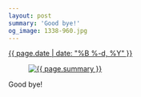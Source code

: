 ```yaml
---
layout: post
summary: 'Good bye!'
og_image: 1338-960.jpg
---
```


<div class="post">
 <time>
  <a href="/1338">
   {{ page.date | date: "%B %-d, %Y" }}
  </a>
 </time>
 <a href="/1338">
  <figure data-taken="4/30/2021">
   <img alt="{{ page.summary }}" sizes="(min-width: 700px) 50vw, calc(100vw - 2rem)" src="{{ site.assets_url }}/1338-480.jpg" srcset="{{ site.assets_url }}/1338-240.jpg 240w, {{ site.assets_url }}/1338-480.jpg 480w, {{ site.assets_url }}/1338-720.jpg 720w, {{ site.assets_url }}/1338-960.jpg 960w"/>
  </figure>
 </a>
 <span>
  Good bye!
 </span>
</div>
